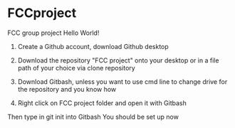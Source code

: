 # FCCproject
FCC group project
Hello World!

1) Create a Github account, download Github desktop
2) Download the repository "FCC project" onto your desktop or in a file path of your choice via clone repository

3) Download Gitbash, unless you want to use cmd line to change drive for the repository and you know how

4) Right click on FCC project folder and open it with Gitbash

Then type in git init into Gitbash
You should be set up now



